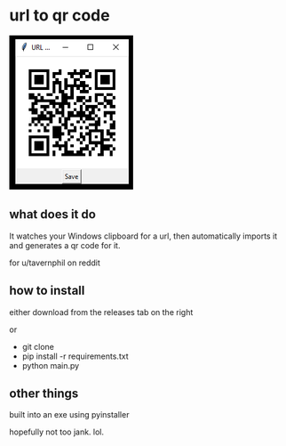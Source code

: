 # url to qr code
![image1](images/image1.png)
## what does it do
It watches your Windows clipboard for a url, then automatically imports it and generates a qr code for it.

for u/tavernphil on reddit

## how to install
either download from the releases tab on the right 

or
- git clone
- pip install -r requirements.txt
- python main.py

## other things
built into an exe using pyinstaller

hopefully not too jank. lol.